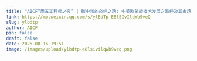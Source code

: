 ```yaml
---
title: "AICF“周五工程师之夜” | 碳中和的必经之路: 中美欧氢能技术发展之路经及其市场用途展望"
link: https://mp.weixin.qq.com/s/ylBdTp-E8lSIvIlqWb9veQ
slug: ylbdtp
author: AICF
pin: false
draft: false
date: 2025-08-16 19:51
image: /images/upload/ylbdtp-e8lsivilqwb9veq.png
---
```


